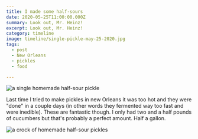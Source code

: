 ```yaml
---
title: I made some half-sours
date: 2020-05-25T11:00:00.000Z
summary: Look out, Mr. Heinz!
excerpt: Look out, Mr. Heinz!
category: timeline
image: timeline/single-pickle-may-25-2020.jpg
tags:
  - post 
  - New Orleans
  - pickles
  - food

---
```


![a single homemade half-sour pickle](/static/img/timeline/single-pickle-may-25-2020.jpg "a single homemade half-sour pickle")

Last time I tried to make pickles in new Orleans it was too hot and they were "done" in a couple days (in other words they fermented way too fast and were inedible). These are fantastic though. I only had two and a half pounds of cucumbers but that's probably a perfect amount. Half a gallon.

![a crock of homemade half-sour pickles](/static/img/timeline/half-sour-pickles-may-25-2020.jpg "a crock of homemade half-sour pickles")